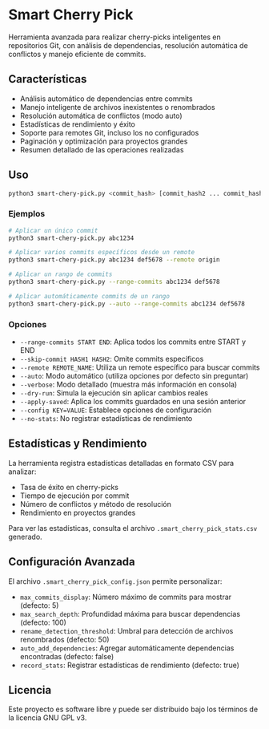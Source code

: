 # Smart Cherry Pick

Herramienta avanzada para realizar cherry-picks inteligentes en repositorios Git, con análisis de dependencias, resolución automática de conflictos y manejo eficiente de commits.

## Características

- Análisis automático de dependencias entre commits
- Manejo inteligente de archivos inexistentes o renombrados
- Resolución automática de conflictos (modo auto)
- Estadísticas de rendimiento y éxito
- Soporte para remotes Git, incluso los no configurados
- Paginación y optimización para proyectos grandes
- Resumen detallado de las operaciones realizadas

## Uso

```bash
python3 smart-chery-pick.py <commit_hash> [commit_hash2 ... commit_hashN] [opciones]
```

### Ejemplos

```bash
# Aplicar un único commit
python3 smart-chery-pick.py abc1234

# Aplicar varios commits específicos desde un remote
python3 smart-chery-pick.py abc1234 def5678 --remote origin

# Aplicar un rango de commits
python3 smart-chery-pick.py --range-commits abc1234 def5678

# Aplicar automáticamente commits de un rango
python3 smart-chery-pick.py --auto --range-commits abc1234 def5678
```

### Opciones

- `--range-commits START END`: Aplica todos los commits entre START y END
- `--skip-commit HASH1 HASH2`: Omite commits específicos
- `--remote REMOTE_NAME`: Utiliza un remote específico para buscar commits
- `--auto`: Modo automático (utiliza opciones por defecto sin preguntar)
- `--verbose`: Modo detallado (muestra más información en consola)
- `--dry-run`: Simula la ejecución sin aplicar cambios reales
- `--apply-saved`: Aplica los commits guardados en una sesión anterior
- `--config KEY=VALUE`: Establece opciones de configuración
- `--no-stats`: No registrar estadísticas de rendimiento

## Estadísticas y Rendimiento

La herramienta registra estadísticas detalladas en formato CSV para analizar:

- Tasa de éxito en cherry-picks
- Tiempo de ejecución por commit
- Número de conflictos y método de resolución
- Rendimiento en proyectos grandes

Para ver las estadísticas, consulta el archivo `.smart_cherry_pick_stats.csv` generado.

## Configuración Avanzada

El archivo `.smart_cherry_pick_config.json` permite personalizar:

- `max_commits_display`: Número máximo de commits para mostrar (defecto: 5)
- `max_search_depth`: Profundidad máxima para buscar dependencias (defecto: 100)
- `rename_detection_threshold`: Umbral para detección de archivos renombrados (defecto: 50)
- `auto_add_dependencies`: Agregar automáticamente dependencias encontradas (defecto: false)
- `record_stats`: Registrar estadísticas de rendimiento (defecto: true)

## Licencia

Este proyecto es software libre y puede ser distribuido bajo los términos de la licencia GNU GPL v3.